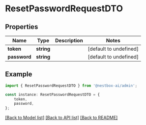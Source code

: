# ResetPasswordRequestDTO


## Properties

Name | Type | Description | Notes
------------ | ------------- | ------------- | -------------
**token** | **string** |  | [default to undefined]
**password** | **string** |  | [default to undefined]

## Example

```typescript
import { ResetPasswordRequestDTO } from '@nestbox-ai/admin';

const instance: ResetPasswordRequestDTO = {
    token,
    password,
};
```

[[Back to Model list]](../README.md#documentation-for-models) [[Back to API list]](../README.md#documentation-for-api-endpoints) [[Back to README]](../README.md)
